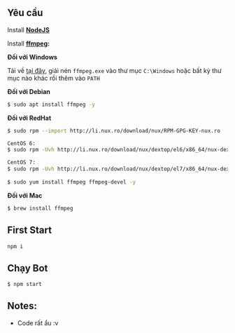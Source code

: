 
## Yêu cầu
 Install **[NodeJS](https://nodejs.org/en/download/)**

 Install **[ffmpeg](https://www.ffmpeg.org/download.html):** 
 
**Đối với Windows** 
    
Tải về [tại đây](https://ffmpeg.zeranoe.com/builds/), giải nén `ffmpeg.exe` vào thư mục `C:\Windows` hoặc bất kỳ thư mục nào khác rồi thêm vào `PATH`
    
**Đối với Debian**
    
```bash
$ sudo apt install ffmpeg -y
```

**Đối với RedHat**

```bash
$ sudo rpm --import http://li.nux.ro/download/nux/RPM-GPG-KEY-nux.ro

CentOS 6: 
$ sudo rpm -Uvh http://li.nux.ro/download/nux/dextop/el6/x86_64/nux-dextop-release-0-2.el6.nux.noarch.rpm

CentOS 7: 
$ sudo rpm -Uvh http://li.nux.ro/download/nux/dextop/el7/x86_64/nux-dextop-release-0-5.el7.nux.noarch.rpm
    
$ sudo yum install ffmpeg ffmpeg-devel -y
```


**Đối với Mac**
```bash
$ brew install ffmpeg
```

## First Start
```bash
npm i
```

## Chạy Bot 
```bash
$ npm start
```
## Notes: 
  * Code rất ẩu :v   
